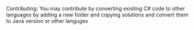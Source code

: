 Contributing:
You may contribute by converting existing C# code to other languages by adding a new folder and copying solutions and convert them to Java version or other languges
